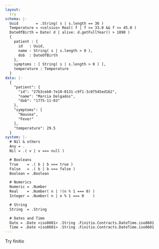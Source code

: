 ```yaml
---
layout:
  try
schema: |-
  Uuid        = .String( s | s.length == 36 )
  Temperature = <celsius> Real( f | f >= 33.0 && f <= 45.0 )
  DateOfBirth = Date( d | alive: d.getFullYear() > 1890 )
  {
    patient : {
      id   : Uuid,
      name : String( s | s.length > 0 ),
      dob  : DateOfBirth
    },
    symptoms : [ String( s | s.length > 0 ) ],
    temperature : Temperature
  }
data: |-
  {
    "patient": {
      "id": "27b3ceb0-7e10-0131-c9f1-3c07545ed162",
      "name": "Marcia Delgados",
      "dob": "1775-11-03"
    },
    "symptoms": [
      "Nausea",
      "Fever"
    ],
    "temperature": 29.5
  }
system: |-
  # Nil & others
  Any = .
  Nil = .( v | v === null )

  # Booleans
  True    = .( b | b === true )
  False   = .( b | b === false )
  Boolean = .Boolean

  # Numerics
  Numeric = .Number
  Real    = .Number( n | !(n % 1 === 0) )
  Integer = .Number( n | n % 1 === 0    )

  # String
  String  = .String

  # Dates and Time
  Date = .Date <iso8601> .String .Finitio.Contracts.DateTime.iso8601
  Time = .Date <iso8601> .String .Finitio.Contracts.DateTime.iso8601
---
```

Try finitio